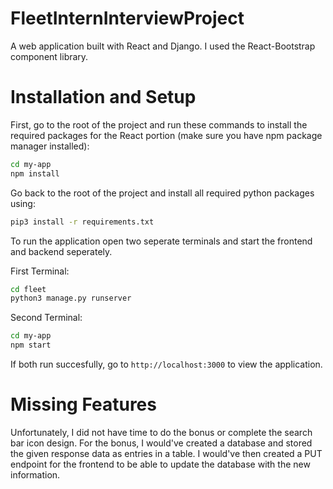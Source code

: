 # FleetInternInterviewProject

A web application built with React and Django. I used the React-Bootstrap component library.

# Installation and Setup

First, go to the root of the project and run these commands to install the required packages for the React portion (make sure you have npm package manager installed):

```bash
cd my-app
npm install
```

Go back to the root of the project and install all required python packages using:

```bash
pip3 install -r requirements.txt
```

To run the application open two seperate terminals and start the frontend and backend seperately.

First Terminal:

```bash
cd fleet
python3 manage.py runserver
```

Second Terminal:

```bash
cd my-app
npm start
```

If both run succesfully, go to ```http://localhost:3000``` to view the application.

# Missing Features

Unfortunately, I did not have time to do the bonus or complete the search bar icon design. For the bonus, I would've created a database and stored the given response data as entries in a table. I would've then created a PUT endpoint for the frontend to be able to update the database with the new information.

